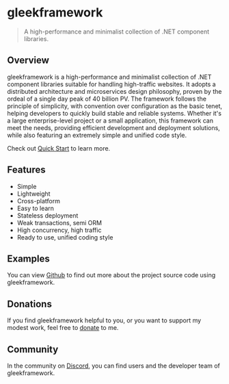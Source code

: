 # gleekframework

> A high-performance and minimalist collection of .NET component libraries.

## Overview

gleekframework is a high-performance and minimalist collection of .NET component libraries suitable for handling high-traffic websites. It adopts a distributed architecture and microservices design philosophy, proven by the ordeal of a single day peak of 40 billion PV. The framework follows the principle of simplicity, with convention over configuration as the basic tenet, helping developers to quickly build stable and reliable systems.
Whether it's a large enterprise-level project or a small application, this framework can meet the needs, providing efficient development and deployment solutions, while also featuring an extremely simple and unified code style.

Check out [Quick Start](/docs/zh-cn/quickstart.md) to learn more.

## Features

- Simple
- Lightweight
- Cross-platform
- Easy to learn
- Stateless deployment
- Weak transactions, semi ORM
- High concurrency, high traffic
- Ready to use, unified coding style

## Examples

You can view [Github](https://github.com/tingli1991/com.gleekframework) to find out more about the project source code using gleekframework.

## Donations

If you find gleekframework helpful to you, or you want to support my modest work, feel free to [donate](https://github.com/tingli1991/donate) to me.

## Community

In the community on [Discord](https://discord.gg/CS66gJxK), you can find users and the developer team of gleekframework.
